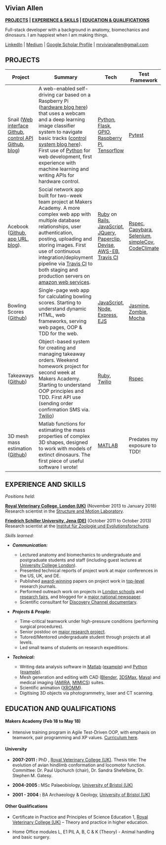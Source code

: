 ## Vivian Allen

**[PROJECTS](#projects) | [EXPERIENCE & SKILLS](#experience-and-skills) | [EDUCATION & QUALIFICATIONS](#education-and-qualifications)**

Full-stack developer with a background in anatomy, biomechanics and dinosaurs. I am happiest when I am making things.

[LinkedIn](https://www.linkedin.com/in/vivian-allen-83b660147/) | [Medium](https://medium.com/@mrvivianallen_33899)  | [Google Scholar Profile](https://scholar.google.co.uk/citations?hl=en&user=_DZjWjoAAAAJ&view_op=list_works&gmla=AJsN-F6ofTZh1NWoDnec6di9KWZJRN94Tc6B7CNOkTfRmQYUvxQIhMs93l87A8QH6ocfVorucj2T6BriN7uzdbtqUhzyrgMwH2DZ9RvFL1AXOWlFlRsfMFo) | [mrvivianallen@gmail.com](mrvivianallen@gmail.com)

## PROJECTS
| Project | Summary | Tech  | Test Framework | Timeframe |
|--|--|--|--|--|
| Snail ([Web interface Github](https://github.com/snAIl-ML/snail_ML_server), [control API Github](https://github.com/snAIl-ML/snail-ML), [blog](https://medium.com/team-snail)) | A web-enabled self-driving car based on a Raspberry Pi ([hardware blog here](https://medium.com/team-snail/building-self-driving-car-step-1-build-the-car-itself-hardware-only-e3f19e37773a)) that uses a webcam and a deep learning image classifier system to navigate basic tracks ([control system blog here](https://medium.com/team-snail/day-4-re-training-an-image-classifier-with-transfer-learning-b5c28cdd3496)). First use of [Python](https://www.python.org/) for web development, first experience with machine learning and writing APIs for hardware control.  | [Python](https://www.python.org/), [Flask](http://flask.pocoo.org/), [GPIO](https://sourceforge.net/p/raspberry-gpio-python/wiki/BasicUsage/), [Raspberry Pi](https://www.raspberrypi.org/), [Tensorflow](https://www.tensorflow.org/) |  [Pytest](https://docs.pytest.org/en/latest/) | Two weeks |
| Acebook ([Github](https://github.com/VivianAllen/acebook), [app URL](http://acebook-fullstaxx-env.muc2hwru9t.eu-west-2.elasticbeanstalk.com/), [blog](https://medium.com/full-taxx)). | Social network app built for two-week team project at Makers Academy. A more complex web app with multiple database relationships, user authentication, posting, uploading and storing images. First use of continuous integration/deployment pipeline via [Travis CI](https://travis-ci.org/) to both staging and production servers on [amazon web services](https://aws.amazon.com/). | [Ruby](https://www.ruby-lang.org/en/) on [Rails](http://rubyonrails.org/), [JavaScript](https://www.javascript.com/), [JQuery](http://jquery.com/), [Paperclip](https://github.com/thoughtbot/paperclip), [Devise](https://github.com/plataformatec/devise), [AWS-EB](https://aws.amazon.com/elasticbeanstalk/), [Travis CI](https://travis-ci.org/) | [Rspec](http://rspec.info/), [Capybara](http://teamcapybara.github.io/capybara/), [Selenium](https://www.seleniumhq.org/projects/webdriver/), [simpleCov](https://github.com/colszowka/simplecov), [CodeClimate](https://codeclimate.com/) | Two weeks |
| Bowling Scores ([Github](https://github.com/VivianAllen/bowling-challenge))| Single-page web app for calculating bowling scores. Starting to understand dynamic HTML, web frameworks, serving web pages, OOP & TDD for the web. | [JavaScript](https://www.javascript.com/), [Node](https://nodejs.org/en/), [Express](https://expressjs.com/), [EJS](http://ejs.co/) | [Jasmine](https://jasmine.github.io/), [Zombie](http://zombie.js.org/), [Mocha](https://mochajs.org/) | Two days |
| Takeaways ([Github](https://github.com/VivianAllen/takeaway-challenge)) | Object-based system for creating and managing takeaway orders. Weekend homework project for second week at Makers Academy. Starting to understand OOP principles and TDD.  First API use (sending order confirmation SMS via. [Twilio](https://www.twilio.com/)) | [Ruby](https://www.ruby-lang.org/en/), [Twilio](https://www.twilio.com/) | [Rspec](http://rspec.info/) | One day |
| 3D mesh mass estimation ([Github](https://github.com/VivianAllen/obj_file_mass_properties)) | Matlab functions for estimating the mass properties of complex 3D shapes, designed to work with models of extinct dinosaurs. The first piece of useful software I wrote!  | [MATLAB](https://www.mathworks.com/products/matlab.html) | Predates my exposure to TDD! | Four weeks |


## EXPERIENCE AND SKILLS

*Positions held:*

**[Royal Veterinary College, London (UK)](https://www.rvc.ac.uk/)** (November 2013 to January 2018)  
Research scientist in the [Structure and Motion Laboratory](https://www.rvc.ac.uk/research/research-centres-and-facilities/structure-and-motion).

**[Friedrich Schiller University, Jena (DE)](https://www.uni-jena.de/en/start.html)** (October 2011 to October 2013)  
Research scientist at the [Institut für Zoologie und Evolutionsforschung](http://www.bpf.uni-jena.de/en/Institutes.html).

*Skills learned:*

- ***Communication:***

  - Lectured anatomy and biomechanics to undergraduate and postgraduate students and staff (including guest lectures at [University College London](https://www.ucl.ac.uk/)).
  - Presented technical reports of project work at major conferences in the US, UK, and DE.
  - Published [award-winning](https://www.rvc.ac.uk/research/news/general/journal-of-anatomy-runner-up-best-paper-prize) papers on project work in [top-level](https://www.nature.com/articles/nature12059) research journals.
  - Performed outreach work on projects in [London schools](https://dawndinos.com/home/outreach/) and [research fairs](https://www.rvc.ac.uk/research/research-centres-and-facilities/structure-and-motion/news/rvc-at-the-great-british-bioscience-festival-event-attracts-and-inspires-thousands), and blogged for a [major national newspaper](https://www.theguardian.com/science/lost-worlds/2014/mar/20/did-losing-their-tails-make-birds-cock-o-the-walk).  
  - Scientific consultant for [Discovery Channel documentary](https://press.discovery.com/emea/dsc/programs/clash-dinosaurs/).


- ***Projects & People:***

  - Time-critical teamwork under high-pressure conditions (performing surgical procedures).
  - Senior postdoc on [major research project](https://dawndinos.com/).
  - Tutored/Mentored undergraduate student through projects at all levels.
  - Led small teams of students on research expeditions.


- ***Technical:***

  - Writing data analysis software in [Matlab](https://www.mathworks.com/products/matlab.html) ([example](https://github.com/VivianAllen/obj_file_mass_properties)) and [Python](https://www.python.org/) ([example](https://github.com/VivianAllen/op-flow-locomotion-analysis)).
  - Mesh generation and editing with CAD ([Blender](https://www.blender.org/), [3DSMax](https://www.autodesk.co.uk/products/3ds-max/overview), [Maya](https://www.autodesk.co.uk/products/maya/overview)) and medical imaging ([AMIRA](https://www.fei.com/software/amira-3d-for-life-sciences/), [MIMICS](http://www.materialise.com/en/medical/software/mimics)) suites.
  - Scientific animation ([XROMM](http://www.xromm.org/)).
  - Digitising 3D objects via photogrammetry, laser and CT scanning.

## EDUCATION AND QUALIFICATIONS

#### Makers Academy (Feb 18 to May 18)  

- Intensive training program in Agile Test-Driven OOP, with emphasis on teamwork, pair programming and XP values. [Curriculum here](https://www.makersacademy.com/curriculum/).

#### University

- **2007-2011 :** PhD , [Royal Veterinary College (UK)](https://www.rvc.ac.uk/). Thesis title: The evolution of avian hindlimb conformation and locomotor function. <br/>Committee: Dr. Paul Upchurch (chair), Dr. Sandra Shefelbine, Dr. Stephen M. Gatesy.

- **2004-2005 :** MSc Palaeobiology, [University of Bristol (UK)](http://www.bristol.ac.uk/)

- **2001 - 2004 :** BA Archaeology & Geology, [University of Bristol (UK)](http://www.bristol.ac.uk/)


#### Other Qualifications

- Certificate in Practice and Principles of Science Education 1, [Royal Veterinary College (UK)](https://www.rvc.ac.uk/) – Theory and practice in higher education.

- Home Office modules L, E1 PIL A, B, C & K (Theory) - Animal handling and basic surgery.
